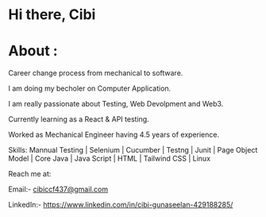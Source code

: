 # Hi there, Cibi

# About :

Career change process from mechanical to software.

I am doing my becholer on Computer Application.

I am really passionate about Testing, Web Devolpment and Web3.

Currently learning as a React & API testing.

Worked as Mechanical Engineer having 4.5 years of experience.

Skills: Mannual Testing | Selenium | Cucumber | Testng | Junit | Page Object Model | Core Java | Java Script | HTML | Tailwind CSS | Linux

Reach me at: 

Email:- cibiccf437@gmail.com

LinkedIn:- https://www.linkedin.com/in/cibi-gunaseelan-429188285/
